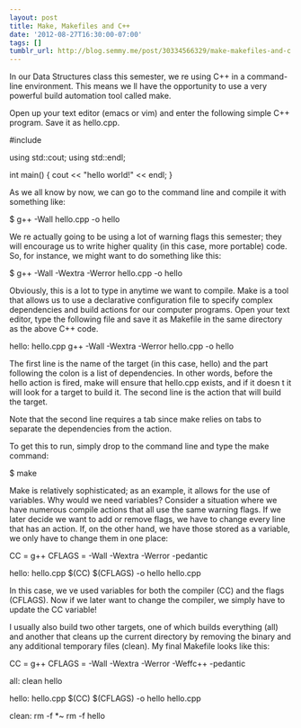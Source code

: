 ```yaml
---
layout: post
title: Make, Makefiles and C++
date: '2012-08-27T16:30:00-07:00'
tags: []
tumblr_url: http://blog.semmy.me/post/30334566329/make-makefiles-and-c
---
```

In our Data Structures class this semester, we   re using C++ in a command-line environment. This means we   ll have the opportunity to use a very powerful build automation tool called make.

Open up your text editor (emacs or vim) and enter the following simple C++ program. Save it as hello.cpp.

#include <iostream>

using std::cout;
using std::endl;

int main() {
  cout << "hello world!" << endl;
}

As we all know by now, we can go to the command line and compile it with something like:

$ g++ -Wall hello.cpp -o hello

We   re actually going to be using a lot of warning flags this semester; they will encourage us to write higher quality (in this case, more portable) code. So, for instance, we might want to do something like this:

$ g++ -Wall -Wextra -Werror hello.cpp -o hello

Obviously, this is a lot to type in anytime we want to compile. Make is a tool that allows us to use a declarative configuration file to specify complex dependencies and build actions for our computer programs. Open your text editor, type the following file and save it as Makefile in the same directory as the above C++ code.

hello: hello.cpp
        g++ -Wall -Wextra -Werror hello.cpp -o hello

The first line is the name of the target (in this case, hello) and the part following the colon is a list of dependencies. In other words, before the hello action is fired, make will ensure that hello.cpp exists, and if it doesn   t it will look for a target to build it. The second line is the action that will build the target.

Note that the second line requires a tab since make relies on tabs to separate the dependencies from the action.

To get this to run, simply drop to the command line and type the make command:

$ make

Make is relatively sophisticated; as an example, it allows for the use of variables. Why would we need variables? Consider a situation where we have numerous compile actions that all use the same warning flags. If we later decide we want to add or remove flags, we have to change every line that has an action. If, on the other hand, we have those stored as a variable, we only have to change them in one place:

CC = g++
CFLAGS = -Wall -Wextra -Werror -pedantic

hello: hello.cpp
        $(CC) $(CFLAGS) -o hello hello.cpp

In this case, we   ve used variables for both the compiler (CC) and the flags (CFLAGS). Now if we later want to change the compiler, we simply have to update the CC variable!

I usually also build two other targets, one of which builds everything (all) and another that cleans up the current directory by removing the binary and any additional temporary files (clean). My final Makefile looks like this:

CC = g++
CFLAGS = -Wall -Wextra -Werror -Weffc++ -pedantic

all: clean hello

hello: hello.cpp
        $(CC) $(CFLAGS) -o hello hello.cpp

clean:
        rm -f *~
        rm -f hello
